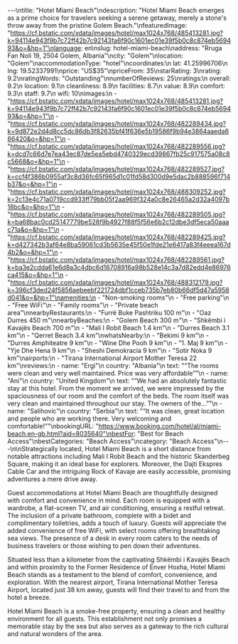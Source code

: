 ---\ntitle: "Hotel Miami Beach"\ndescription: "Hotel Miami Beach emerges as a prime choice for travelers seeking a serene getaway, merely a stone's throw away from the pristine Golem Beach."\nfeaturedImage: "https://cf.bstatic.com/xdata/images/hotel/max1024x768/485413281.jpg?k=94114e943f9b7c72ff42b7c92143fa6f90c1601ec01e39f5b0c8c874eb569493&o=&hp=1"\nlanguage: en\nslug: hotel-miami-beach\naddress: "Rruga Fan Noli 19, 2504 Golem, Albania"\ncity: "Golem"\nlocation: "Golem"\naccommodationType: "hotel"\ncoordinates:\n  lat: 41.25996706\n  lng: 19.52337991\nprice: "US$35"\npriceFrom: 35\nstarRating: 3\nrating: 9.2\nratingWords: "Outstanding"\nnumberOfReviews: 25\nratings:\n  overall: 9.2\n  location: 9.1\n  cleanliness: 8.9\n  facilities: 8.7\n  value: 8.9\n  comfort: 9.3\n  staff: 9.7\n  wifi: 10\nimages:\n  - "https://cf.bstatic.com/xdata/images/hotel/max1024x768/485413281.jpg?k=94114e943f9b7c72ff42b7c92143fa6f90c1601ec01e39f5b0c8c874eb569493&o=&hp=1"\n  - "https://cf.bstatic.com/xdata/images/hotel/max1024x768/482289434.jpg?k=9d872e2d4d8cc5dc86db3f82635bf41f636e5b19586f9b94e3864aaeda666420&o=&hp=1"\n  - "https://cf.bstatic.com/xdata/images/hotel/max1024x768/482289556.jpg?k=dcd7c66d7e7ea43ec87de5ea5ebd4740329ecd39867fb25c917575a08c8c5668&o=&hp=1"\n  - "https://cf.bstatic.com/xdata/images/hotel/max1024x768/482289527.jpg?k=ccf4f386b0955af3c8d36fc65f965d1c01fd58d300d9e5dac2b888596f714b37&o=&hp=1"\n  - "https://cf.bstatic.com/xdata/images/hotel/max1024x768/488309252.jpg?k=2c13e4c71a0719ccd933ff79bb05f2aa969f324a0c8e26465a2d32a4097b18bc&o=&hp=1"\n  - "https://cf.bstatic.com/xdata/images/hotel/max1024x768/482289505.jpg?k=ba68bac0cd25147779be528f9b4927f88f5f56e6b2c12dbe3df5eca50aaac71a&o=&hp=1"\n  - "https://cf.bstatic.com/xdata/images/hotel/max1024x768/482289425.jpg?k=d427342b3af64e8ba59061cd3b5635e45f50e1fde21e6417a83f4eeea167d4b2&o=&hp=1"\n  - "https://cf.bstatic.com/xdata/images/hotel/max1024x768/482289561.jpg?k=ba3e2cdda61e6d8a3c4dbc6d16708916a98b528e14c3a7d82edd4e86976ca415&o=&hp=1"\n  - "https://cf.bstatic.com/xdata/images/hotel/max1024x768/488312179.jpg?k=396cf3ded24f5856aebeebf221724dbf1cceb735b7eb80b66df5d47a5958d041&o=&hp=1"\namenities:\n  - "Non-smoking rooms"\n  - "Free parking"\n  - "Free WiFi"\n  - "Family rooms"\n  - "Private beach area"\nnearbyRestaurants:\n  - "Furrë Buke Pashtriku 100 m"\n  - "Oaz Durres 450 m"\nnearbyBeaches:\n  - "Golem Beach 300 m"\n  - "Shkëmbi i Kavajës Beach 700 m"\n  - "Mali I Robit Beach 1.4 km"\n  - "Durres Beach 3.1 km"\n  - "Qerret Beach 3.4 km"\nwhatsNearby:\n  - "Bekimi 9 km"\n  - "Durres Amphiteatre 9 km"\n  - "Wine Dhe Pooh 9 km"\n  - "1. Maj 9 km"\n  - "Yje Dhe Hena 9 km"\n  - "Sheshi Demokracia 9 km"\n  - "Sotir Noka 9 km"\nairports:\n  - "Tirana International Airport Mother Teresa 22 km"\nreviews:\n  - name: "Ergi"\n    country: "Albania"\n    text: "“The rooms were clean and very well maintained. Price was very affordable”"\n  - name: "Ani"\n    country: "United Kingdom"\n    text: "“We had an absolutely fantastic stay at this hotel. From the moment we arrived, we were impressed by the spaciousness of our room and the comfort of the beds. The room itself was very clean and maintained throughout our stay. The owners of the...”"\n  - name: "Salihovic"\n    country: "Serbia"\n    text: "“It was clean, great location and people who are working there. Very welcoming and comfortable!”"\nbookingURL: "https://www.booking.com/hotel/al/miami-beach.en-gb.html?aid=8035640"\nbestFor: "Best for Beach Access"\nbestCategories: "Beach Access"\ncategory: "Beach Access"\n---\n\nStrategically located, Hotel Miami Beach is a short distance from notable attractions including Mali I Robit Beach and the historic Skanderbeg Square, making it an ideal base for explorers. Moreover, the Dajti Ekspres Cable Car and the intriguing Rock of Kavaje are easily accessible, promising adventures a mere drive away.

Guest accommodations at Hotel Miami Beach are thoughtfully designed with comfort and convenience in mind. Each room is equipped with a wardrobe, a flat-screen TV, and air conditioning, ensuring a restful retreat. The inclusion of a private bathroom, complete with a bidet and complimentary toiletries, adds a touch of luxury. Guests will appreciate the added convenience of free WiFi, with select rooms offering breathtaking sea views. The presence of a desk in every room caters to the needs of business travelers or those wishing to pen down their adventures.

Situated less than a kilometer from the captivating Shkëmbi i Kavajës Beach and within proximity to the Former Residence of Enver Hoxha, Hotel Miami Beach stands as a testament to the blend of comfort, convenience, and exploration. With the nearest airport, Tirana International Mother Teresa Airport, located just 38 km away, guests will find their travel to and from the hotel a breeze.

Hotel Miami Beach is a smoke-free property, ensuring a clean and healthy environment for all guests. This establishment not only promises a memorable stay by the sea but also serves as a gateway to the rich cultural and natural wonders of the area.